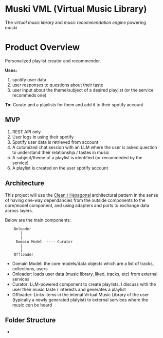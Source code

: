 # Muski VML (Virtual Music Library)

The *virtual music library* and *music recommendation engine* powering muski


# Product Overview

Personalized playlist creator and recommender. 

**Uses:** 
1. spotify user data
2. user responses to questions about their taste
3. user input about the theme/subject of a desired playlist (or the service recommeds one)

**To:**
Curate and a playlists for them and add it to their spotify account


## MVP

1. REST API only
2. User logs in using their spotify
3. Spotify user data is retrieved from account
4. A cutomized chat session with an LLM where the user is asked question to understand their relationship / tastes in music
5. A subject/theme of a playlist is identified (or recommeded by the service)
6. A playlist is created on the user spotify account

## Architecture

This project will use the [Clean / Hexagonal](https://blog.cleancoder.com/uncle-bob/2012/08/13/the-clean-architecture.html) architectural pattern in the sense of having one-way dependancies from the outside components to the core/model component, and using adapters and ports to exchange data across layers.

Below are the main components:
```
	Onloader
	   |
	   |
     Domain Model  ---- Curator 
	   |
	   |
	Offloader
```

- Domain Model: the core models/data objects which are a list of tracks, collections, users
- Onloader: loads user data (music library, liked, tracks, etc) from external services
- Curator: LLM-powered component to create playlists. I discuss with the user their music taste / interests and generates a playlist
- Offloader: Links items in the intenal Virtual Music Library of the user (typically a newly generated plalyist) to external services where the music can be heard


## Folder Structure

- 
